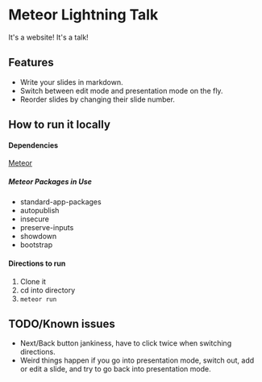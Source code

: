 # Meteor Lightning Talk

It's a website! It's a talk!

## Features

- Write your slides in markdown.
- Switch between edit mode and presentation mode on the fly.
- Reorder slides by changing their slide number.

## How to run it locally

#### Dependencies

[Meteor](http://www.meteor.com)

##### Meteor Packages in Use
- standard-app-packages
- autopublish
- insecure
- preserve-inputs
- showdown
- bootstrap

#### Directions to run
1. Clone it
1. cd into directory
1. `meteor run`

## TODO/Known issues
- Next/Back button jankiness, have to click twice when switching directions.
- Weird things happen if you go into presentation mode, switch out, add or edit a slide, and try to go back into presentation mode.

